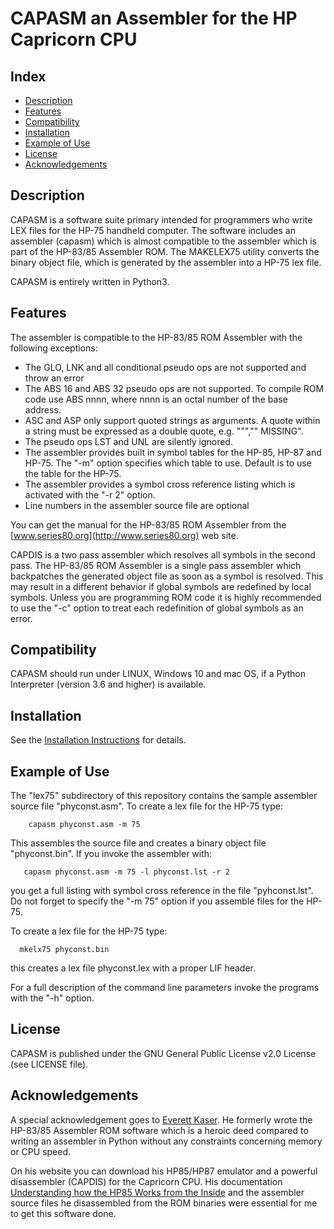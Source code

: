 CAPASM an Assembler for the HP Capricorn CPU
============================================


Index
-----

* [Description](#description)
* [Features](#features)
* [Compatibility](#compatibility)
* [Installation](#installation)
* [Example of Use](#use)
* [License](#license)
* [Acknowledgements](#acknowledgements)

Description
-----------
CAPASM is a software suite primary intended for programmers who write LEX files
for the HP-75 handheld computer. The software includes an assembler (capasm)
which is almost compatible to the assembler which is part of the HP-83/85
Assembler ROM. The MAKELEX75 utility converts the binary object file, which
is generated by the assembler into a HP-75 lex file.

CAPASM is entirely written in Python3.

Features
--------

The assembler is compatible to the HP-83/85 ROM Assembler with the following
exceptions:

* The GLO, LNK and all conditional pseudo ops are not supported and throw
  an error
* The ABS 16 and ABS 32 pseudo ops are not supported. To compile ROM code
  use ABS nnnn, where nnnn is an octal number of the base address.
* ASC and ASP only support quoted strings as arguments. A quote within a
  string must be expressed as a double quote, e.g. ""","" MISSING".
* The pseudo ops LST and UNL are silently ignored.
* The assembler provides built in symbol tables for the HP-85, HP-87 and
  HP-75. The "-m" option specifies which table to use. Default is to use
  the table for the HP-75.
* The assembler provides a symbol cross reference listing which is activated
  with the "-r 2" option.
* Line numbers in the assembler source file are optional

You can get the manual for the HP-83/85 ROM Assembler from the 
[www.series80.org](http://www.series80.org) web site.

CAPDIS is a two pass assembler which resolves all symbols in the second pass.
The HP-83/85 ROM Assembler is a single pass assembler which backpatches the
generated object file as soon as a symbol is resolved. 
This may result in a different behavior if global symbols are redefined by 
local symbols.  Unless you are programming ROM code it is highly recommended 
to use the "-c" option to treat each redefinition of global symbols as an error.

Compatibility
-------------

CAPASM should run under LINUX, Windows 10 and mac OS, if a Python Interpreter (version 3.6 and higher) is available.


Installation
------------

See the [Installation Instructions](https://github.com/bug400/capasm/blob/master/INSTALL.md) for details.

Example of Use
--------------

The "lex75" subdirectory of this repository contains the sample assembler 
source file "phyconst.asm". To create a lex file for the HP-75 type:

        capasm phyconst.asm -m 75

This assembles the source file and creates a binary object file "phyconst.bin".
If you invoke the assembler with:

       capasm phyconst.asm -m 75 -l phyconst.lst -r 2

you get a full listing with symbol cross reference in the file "pyhconst.lst".
Do not forget to specify the "-m 75" option if you assemble files for the
HP-75.

To create a lex file for the HP-75 type:

      mkelx75 phyconst.bin

this creates a lex file phyconst.lex with a proper LIF header.

For a full description of the command line parameters invoke the programs with
the "-h" option.
  
License
-------

CAPASM is published under the GNU General Public License v2.0 License 
(see LICENSE file).


Acknowledgements
----------------

A special acknowledgement goes to 
[Everett Kaser](https://www.kaser.com/hp85.html).
He formerly wrote the HP-83/85 Assembler ROM software which is a heroic deed
compared to writing an assembler in Python without any constraints concerning
memory or CPU speed.

On his website you can download his HP85/HP87 emulator and a powerful disassembler (CAPDIS) for the Capricorn CPU. His  documentation 
[Understanding how the HP85 Works from the Inside](https://groups.io/g/hpseries80/wiki/1884)
and the assembler source files he disassembled from the ROM binaries 
were essential for me to get this software done.
